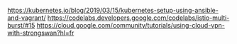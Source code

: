 https://kubernetes.io/blog/2019/03/15/kubernetes-setup-using-ansible-and-vagrant/
https://codelabs.developers.google.com/codelabs/istio-multi-burst/#15
https://cloud.google.com/community/tutorials/using-cloud-vpn-with-strongswan?hl=fr



